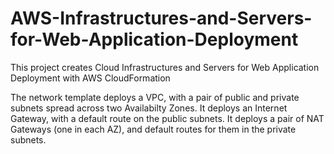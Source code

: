 # AWS-Infrastructures-and-Servers-for-Web-Application-Deployment
This project creates Cloud Infrastructures and Servers for Web Application Deployment with AWS CloudFormation

The network template deploys a VPC, with a pair of public and private subnets spread 
across two Availabilty Zones. It deploys an Internet Gateway, with a default 
route on the public subnets. It deploys a pair of NAT Gateways (one in each AZ), 
and default routes for them in the private subnets.
